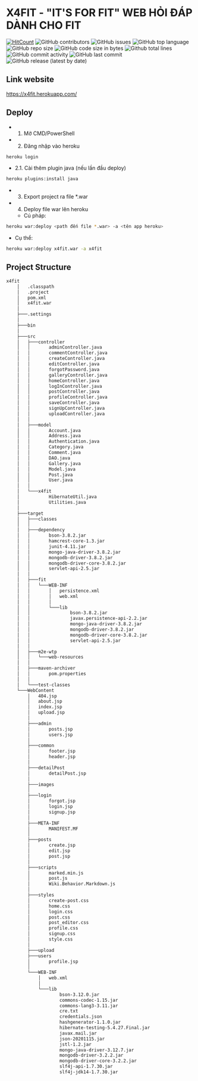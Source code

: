 # X4FIT - "IT'S FOR FIT" WEB HỎI ĐÁP DÀNH CHO FIT

[![HitCount](http://hits.dwyl.com/4fit/x4fit.svg)](http://hits.dwyl.com/4fit/x4fit)
![GitHub contributors](https://img.shields.io/github/contributors/4fit/x4fit)
![GitHub issues](https://img.shields.io/github/issues/4fit/x4fit?color=red)
![GitHub top language](https://img.shields.io/github/languages/top/4fit/x4fit?color=cyan)
![GitHub repo size](https://img.shields.io/github/repo-size/4fit/x4fit)
![GitHub code size in bytes](https://img.shields.io/github/languages/code-size/4fit/x4fit)
![Github total lines](https://sloc.xyz/github/4fit/x4fit)
![GitHub commit activity](https://img.shields.io/github/commit-activity/m/4fit/x4fit?color=g)
![GitHub last commit](https://img.shields.io/github/last-commit/4fit/x4fit?color=yellow)
![GitHub release (latest by date)](https://img.shields.io/github/v/release/4fit/x4fit)

## Link website
https://x4fit.herokuapp.com/

## Deploy

- 1. Mở CMD/PowerShell
- 2. Đăng nhập vào heroku

```bash
heroku login
```

- 2.1. Cài thêm plugin java (nếu lần đầu deploy)

```bash
heroku plugins:install java
```

- 3. Export project ra file *.war

- 4. Deploy file war lên heroku

  - Cú pháp:
  
```bash
heroku war:deploy <path đến file *.war> -a <tên app heroku>
```

  - Cụ thể:
  
```bash
heroku war:deploy x4fit.war -a x4fit
```

## Project Structure

```bash
x4fit
    │   .classpath
    │   .project
    │   pom.xml
    │   x4fit.war
    │   
    ├───.settings
    │       
    ├───bin
    │           
    ├───src
    │   ├───controller
    │   │       adminController.java
    │   │       commentController.java
    │   │       createController.java
    │   │       editController.java
    │   │       forgotPassword.java
    │   │       galleryController.java
    │   │       homeController.java
    │   │       logInController.java
    │   │       postController.java
    │   │       profileController.java
    │   │       saveController.java
    │   │       signUpController.java
    │   │       uploadController.java
    │   │       
    │   ├───model
    │   │       Account.java
    │   │       Address.java
    │   │       Authentication.java
    │   │       Category.java
    │   │       Comment.java
    │   │       DAO.java
    │   │       Gallery.java
    │   │       Model.java
    │   │       Post.java
    │   │       User.java
    │   │       
    │   └───x4fit
    │           HibernateUtil.java
    │           Utilities.java
    │           
    ├───target
    │   ├───classes
    │   │           
    │   ├───dependency
    │   │       bson-3.8.2.jar
    │   │       hamcrest-core-1.3.jar
    │   │       junit-4.11.jar
    │   │       mongo-java-driver-3.8.2.jar
    │   │       mongodb-driver-3.8.2.jar
    │   │       mongodb-driver-core-3.8.2.jar
    │   │       servlet-api-2.5.jar
    │   │       
    │   ├───fit
    │   │   └───WEB-INF
    │   │       │   persistence.xml
    │   │       │   web.xml
    │   │       │   
    │   │       └───lib
    │   │               bson-3.8.2.jar
    │   │               javax.persistence-api-2.2.jar
    │   │               mongo-java-driver-3.8.2.jar
    │   │               mongodb-driver-3.8.2.jar
    │   │               mongodb-driver-core-3.8.2.jar
    │   │               servlet-api-2.5.jar
    │   │               
    │   ├───m2e-wtp
    │   │   └───web-resources
    │   │                           
    │   ├───maven-archiver
    │   │       pom.properties
    │   │       
    │   └───test-classes
    └───WebContent
        │   404.jsp
        │   about.jsp
        │   index.jsp
        │   upload.jsp
        │   
        ├───admin
        │       posts.jsp
        │       users.jsp
        │       
        ├───common
        │       footer.jsp
        │       header.jsp
        │       
        ├───detailPost
        │       detailPost.jsp
        │       
        ├───images
        │       
        ├───login
        │       forgot.jsp
        │       login.jsp
        │       signup.jsp
        │       
        ├───META-INF
        │       MANIFEST.MF
        │       
        ├───posts
        │       create.jsp
        │       edit.jsp
        │       post.jsp
        │       
        ├───scripts
        │       marked.min.js
        │       post.js
        │       Wiki.Behavior.Markdown.js
        │       
        ├───styles
        │       create-post.css
        │       home.css
        │       login.css
        │       post.css
        │       post_editor.css
        │       profile.css
        │       signup.css
        │       style.css
        │       
        ├───upload
        ├───users
        │       profile.jsp
        │       
        └───WEB-INF
            │   web.xml
            │   
            └───lib
                    bson-3.12.0.jar
                    commons-codec-1.15.jar
                    commons-lang3-3.11.jar
                    cre.txt
                    credentials.json
                    hashgenerator-1.1.0.jar
                    hibernate-testing-5.4.27.Final.jar
                    javax.mail.jar
                    json-20201115.jar
                    jstl-1.2.jar
                    mongo-java-driver-3.12.7.jar
                    mongodb-driver-3.2.2.jar
                    mongodb-driver-core-3.2.2.jar
                    slf4j-api-1.7.30.jar
                    slf4j-jdk14-1.7.30.jar
```
